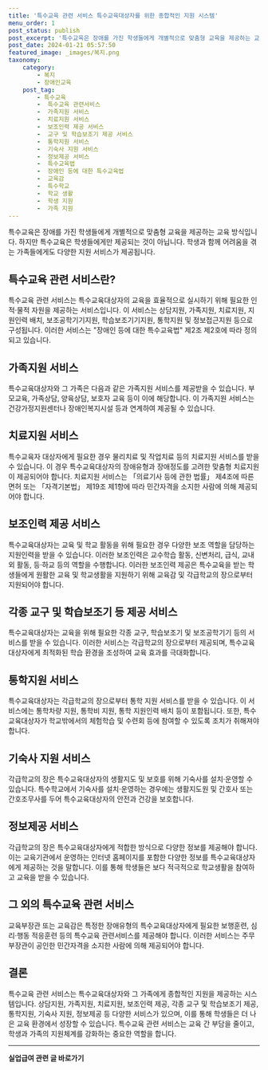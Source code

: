 ```yaml
---
title: '특수교육 관련 서비스 특수교육대상자를 위한 종합적인 지원 시스템'
menu_order: 1
post_status: publish
post_excerpt: '특수교육은 장애를 가진 학생들에게 개별적으로 맞춤형 교육을 제공하는 교육 방식입니다. 하지만 특수교육은 학생들에게만 제공되는 것이 아닙니다. 학생과 함께 어려움을 겪는 가족들에게도 다양한 지원 서비스가 제공됩니다.'
post_date: 2024-01-21 05:57:50
featured_image: _images/복지.png
taxonomy:
    category:
        - 복지
        - 장애인교육
    post_tag:
        - 특수교육
        -  특수교육 관련서비스
        -  가족지원 서비스
        -  치료지원 서비스
        -  보조인력 제공 서비스
        -  교구 및 학습보조기 제공 서비스
        -  통학지원 서비스
        -  기숙사 지원 서비스
        -  정보제공 서비스
        -  특수교육법
        -  장애인 등에 대한 특수교육법
        -  교육감
        -  특수학교
        -  학교 생활
        -  학생 지원
        -  가족 지원
---
```



특수교육은 장애를 가진 학생들에게 개별적으로 맞춤형 교육을 제공하는 교육 방식입니다. 하지만 특수교육은 학생들에게만 제공되는 것이 아닙니다. 학생과 함께 어려움을 겪는 가족들에게도 다양한 지원 서비스가 제공됩니다.

## 특수교육 관련 서비스란?

특수교육 관련 서비스는 특수교육대상자의 교육을 효율적으로 실시하기 위해 필요한 인적·물적 자원을 제공하는 서비스입니다. 이 서비스는 상담지원, 가족지원, 치료지원, 지원인력 배치, 보조공학기기지원, 학습보조기기지원, 통학지원 및 정보접근지원 등으로 구성됩니다. 이러한 서비스는 "장애인 등에 대한 특수교육법" 제2조 제2호에 따라 정의되고 있습니다.

## 가족지원 서비스

특수교육대상자와 그 가족은 다음과 같은 가족지원 서비스를 제공받을 수 있습니다. 부모교육, 가족상담, 양육상담, 보호자 교육 등이 이에 해당합니다. 이 가족지원 서비스는 건강가정지원센터나 장애인복지시설 등과 연계하여 제공될 수 있습니다.

## 치료지원 서비스

특수교육자 대상자에게 필요한 경우 물리치료 및 작업치료 등의 치료지원 서비스를 받을 수 있습니다. 이 경우 특수교육대상자의 장애유형과 장애정도를 고려한 맞춤형 치료지원이 제공되어야 합니다. 치료지원 서비스는 「의료기사 등에 관한 법률」 제4조에 따른 면허 또는 「자격기본법」 제19조 제1항에 따라 민간자격을 소지한 사람에 의해 제공되어야 합니다.

## 보조인력 제공 서비스

특수교육대상자는 교육 및 학교 활동을 위해 필요한 경우 다양한 보조 역할을 담당하는 지원인력을 받을 수 있습니다. 이러한 보조인력은 교수학습 활동, 신변처리, 급식, 교내외 활동, 등·하교 등의 역할을 수행합니다. 이러한 보조인력 제공은 특수교육을 받는 학생들에게 원활한 교육 및 학교생활을 지원하기 위해 교육감 및 각급학교의 장으로부터 지원되어야 합니다.

## 각종 교구 및 학습보조기 등 제공 서비스

특수교육대상자는 교육을 위해 필요한 각종 교구, 학습보조기 및 보조공학기기 등의 서비스를 받을 수 있습니다. 이러한 서비스는 각급학교의 장으로부터 제공되며, 특수교육대상자에게 최적화된 학습 환경을 조성하여 교육 효과를 극대화합니다.

## 통학지원 서비스

특수교육대상자는 각급학교의 장으로부터 통학 지원 서비스를 받을 수 있습니다. 이 서비스에는 통학차량 지원, 통학비 지원, 통학 지원인력 배치 등이 포함됩니다. 또한, 특수교육대상자가 학교밖에서의 체험학습 및 수련회 등에 참여할 수 있도록 조치가 취해져야 합니다.

## 기숙사 지원 서비스

각급학교의 장은 특수교육대상자의 생활지도 및 보호를 위해 기숙사를 설치·운영할 수 있습니다. 특수학교에서 기숙사를 설치·운영하는 경우에는 생활지도원 및 간호사 또는 간호조무사를 두어 특수교육대상자의 안전과 건강을 보호합니다.

## 정보제공 서비스

각급학교의 장은 특수교육대상자에게 적합한 방식으로 다양한 정보를 제공해야 합니다. 이는 교육기관에서 운영하는 인터넷 홈페이지를 포함한 다양한 정보를 특수교육대상자에게 제공하는 것을 말합니다. 이를 통해 학생들은 보다 적극적으로 학교생활을 참여하고 교육을 받을 수 있습니다.

## 그 외의 특수교육 관련 서비스

교육부장관 또는 교육감은 특정한 장애유형의 특수교육대상자에게 필요한 보행훈련, 심리·행동 적응훈련 등의 특수교육 관련서비스를 제공해야 합니다. 이러한 서비스는 주무부장관이 공인한 민간자격을 소지한 사람에 의해 제공되어야 합니다.

## 결론

특수교육 관련 서비스는 특수교육대상자와 그 가족에게 종합적인 지원을 제공하는 시스템입니다. 상담지원, 가족지원, 치료지원, 보조인력 제공, 각종 교구 및 학습보조기 제공, 통학지원, 기숙사 지원, 정보제공 등 다양한 서비스가 있으며, 이를 통해 학생들은 더 나은 교육 환경에서 성장할 수 있습니다. 특수교육 관련 서비스는 교육 간 부담을 줄이고, 학생과 가족의 지원체계를 강화하는 중요한 역할을 합니다.
<!-- wp:separator -->
<hr class="wp-block-separator has-alpha-channel-opacity"/>
<!-- /wp:separator -->

<!-- wp:group {"backgroundColor":"base","layout":{"type":"constrained"}} -->
<div class="wp-block-group has-base-background-color has-background"><!-- wp:paragraph {"align":"center","fontSize":"medium"} -->
<p class="has-text-align-center has-large-font-size"><strong>실업급여 관련 글 바로가기</strong></p>
<!-- /wp:paragraph -->


<!-- wp:latest-posts
{"categories":[{"id":10977,"count":19,"description":"","link":"https://uknowlaw.com/category/%ec%8b%a4%ec%97%85%ea%b8%89%ec%97%ac/","name":"실업급여","slug":"실업급여","taxonomy":"category","parent":0,"meta":[],"_links":{"self":[{"href":"https://uknowlaw.com/wp-json/wp/v2/categories/10977"}],"collection":[{"href":"https://uknowlaw.com/wp-json/wp/v2/categories"}],"about":[{"href":"https://uknowlaw.com/wp-json/wp/v2/taxonomies/category"}],"wp:post_type":[{"href":"https://uknowlaw.com/wp-json/wp/v2/posts?categories=10977"}],"curies":[{"name":"wp","href":"https://api.w.org/{rel}","templated":true}]}}],"postsToShow":100,"excerptLength":28,"postLayout":"grid","columns":2,"featuredImageAlign":"left","featuredImageSizeSlug":"large","fontSize":"small"} /--></div>
<!-- /wp:group -->